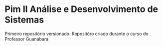 # Pim II Análise e Desenvolvimento de Sistemas
 Primeiro repositório versionado.
Repositóro criado durante o curso  do Professor Guanabara
